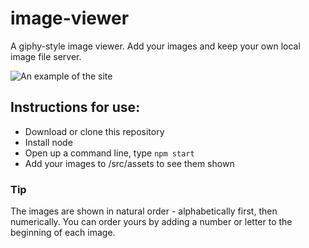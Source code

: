 # image-viewer

A giphy-style image viewer. Add your images and keep your own local image file server.

![An example of the site](https://github.com/hugocowan/image-viewer/master/src/assets/Stock/image-viewer.png)

<!-- ![An example of the site](./src/assets/Stock/image-viewer.png) -->

## Instructions for use:

* Download or clone this repository
* Install node
* Open up a command line, type `npm start`
* Add your images to /src/assets to see them shown

### Tip

The images are shown in natural order - alphabetically first, then numerically. You can order yours by adding a number or letter to the beginning of each image.